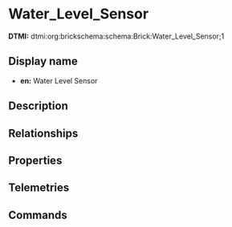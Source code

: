 # Water_Level_Sensor
**DTMI:** dtmi:org:brickschema:schema:Brick:Water_Level_Sensor;1
## Display name
- **en:** Water Level Sensor
## Description
## Relationships
## Properties
## Telemetries
## Commands
